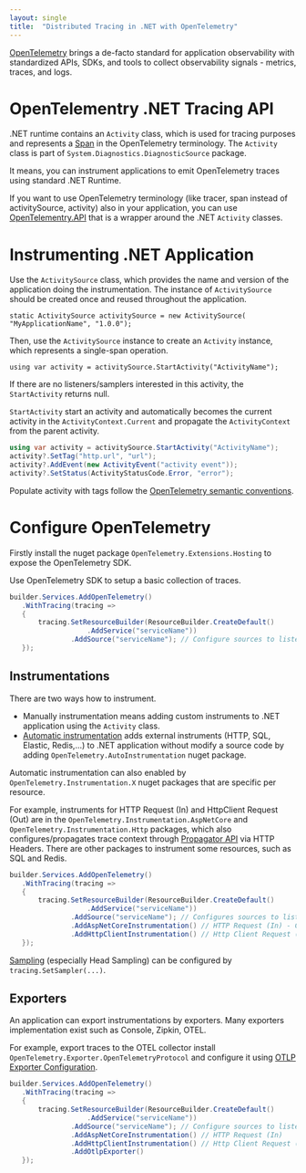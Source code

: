 ```yaml
---
layout: single
title:  "Distributed Tracing in .NET with OpenTelemetry"
---
```


[OpenTelemetry](https://opentelemetry.io/) brings a de-facto standard for application observability with standardized APIs, SDKs, and tools to collect observability signals - metrics, traces, and logs.

# OpenTelementry .NET Tracing API

.NET runtime contains an `Activity` class, which is used for tracing purposes and represents a [Span](https://github.com/open-telemetry/opentelemetry-specification/blob/main/specification/trace/api.md#span) in the OpenTelemetry terminology. The `Activity` class is part of `System.Diagnostics.DiagnosticSource` package. 

It means, you can instrument applications to emit OpenTelemetry traces using standard .NET Runtime.

If you want to use OpenTelemetry terminology (like tracer, span instead of activitySource, activity) also in your application, you can use [OpenTelementry.API](https://www.nuget.org/packages/opentelemetry.api) that is a wrapper around the .NET `Activity` classes. 


# Instrumenting .NET Application

Use the `ActivitySource` class, which provides the name and version of the application doing the instrumentation. The instance of `ActivitySource` should be created once and reused throughout the application.


`static ActivitySource activitySource = new ActivitySource(
    "MyApplicationName",
    "1.0.0");
`

Then, use the `ActivitySource` instance to create an `Activity` instance, which represents a single-span operation.

`using var activity = activitySource.StartActivity("ActivityName");`

If there are no listeners/samplers interested in this activity, the `StartActivity` returns null.

`StartActivity` start an activity and automatically becomes the current activity in the `ActivityContext.Current` and propagate the `ActivityContext` from the parent activity.


 ```csharp
using var activity = activitySource.StartActivity("ActivityName");
activity?.SetTag("http.url", "url");
activity?.AddEvent(new ActivityEvent("activity event"));
activity?.SetStatus(ActivityStatusCode.Error, "error");
 ```

Populate activity with tags follow the [ OpenTelemetry semantic conventions](https://github.com/open-telemetry/semantic-conventions/blob/main/docs/general/trace.md).



# Configure OpenTelemetry

Firstly install the nuget package `OpenTelemetry.Extensions.Hosting` to expose the OpenTelemetry SDK.

Use OpenTelemetry SDK to setup a basic collection of traces.

 ```csharp
builder.Services.AddOpenTelemetry()
    .WithTracing(tracing =>
    {
        tracing.SetResourceBuilder(ResourceBuilder.CreateDefault()
                    .AddService("serviceName"))
                .AddSource("serviceName"); // Configure sources to listen
    });
 ```
## Instrumentations
There are two ways how to instrument. 
* Manually instrumentation means adding custom instruments to .NET application using the `Activity` class. 
* [Automatic instrumentation](https://opentelemetry.io/docs/zero-code/net/instrumentations/) adds external instruments (HTTP, SQL, Elastic, Redis,...) to .NET application without modify a source code by adding `OpenTelemetry.AutoInstrumentation` nuget package.

Automatic instrumentation can also enabled by `OpenTelemetry.Instrumentation.X` nuget packages that are specific per resource.

For example, instruments for HTTP Request (In) and HttpClient Request (Out) are in the `OpenTelemetry.Instrumentation.AspNetCore` and `OpenTelemetry.Instrumentation.Http` packages, which also configures/propagates trace context through [Propagator API](https://opentelemetry.io/docs/specs/otel/context/api-propagators/) via HTTP Headers.  There are other packages to instrument some resources, such as SQL and Redis.

 ```csharp
builder.Services.AddOpenTelemetry()
    .WithTracing(tracing =>
    {
        tracing.SetResourceBuilder(ResourceBuilder.CreateDefault()
                    .AddService("serviceName"))
                .AddSource("serviceName"); // Configures sources to listen (instrument)
                .AddAspNetCoreInstrumentation() // HTTP Request (In) - Configures tracing context from headers
                .AddHttpClientInstrumentation() // Http Client Request (Out) - Propagates tracing context to headers
    });
 ```

[Sampling](https://opentelemetry.io/docs/concepts/sampling/) (especially  Head Sampling) can be configured by `tracing.SetSampler(...)`.

## Exporters

An application can export instrumentations by exporters. Many exporters implementation exist such as Console, Zipkin, OTEL.

For example, export traces to the OTEL collector install `OpenTelemetry.Exporter.OpenTelemetryProtocol` and configure it using [OTLP Exporter Configuration](https://opentelemetry.io/docs/languages/sdk-configuration/otlp-exporter/).

 ```csharp
builder.Services.AddOpenTelemetry()
    .WithTracing(tracing =>
    {
        tracing.SetResourceBuilder(ResourceBuilder.CreateDefault()
                    .AddService("serviceName"))
                .AddSource("serviceName"); // Configure sources to listen (instrument)
                .AddAspNetCoreInstrumentation() // HTTP Request (In)
                .AddHttpClientInstrumentation() // Http Client Request (Out)
                .AddOtlpExporter()
    });
 ```